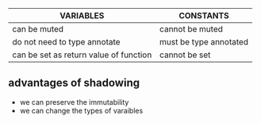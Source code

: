 | VARIABLES| CONSTANTS|
   | --------------    |    ---------------|
|can be muted | cannot be muted
do not need to type annotate | must be type annotated
can be set as return value of function | cannot be set




## advantages of shadowing
+ we can preserve the immutability
+ we can change the types of varaibles

